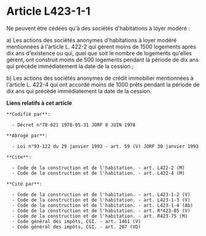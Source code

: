 # Article L423-1-1

Ne peuvent être cédées qu'à des sociétés d'habitations à loyer modéré :

a) Les actions des sociétés anonymes d'habitations à loyer modéré mentionnées à l'article L. 422-2 qui gèrent moins de 1500
logements après dix ans d'existence ou qui, quel que soit le nombre de logements qu'elles gèrent, ont construit moins de 500
logements pendant la période de dix ans qui précède immédiatement la date de la cession ;

b) Les actions des sociétés anonymes de crédit immobilier mentionnées à l'article L. 422-4 qui ont accordé moins de 1000
prêts pendant la période de dix ans qui précède immédiatement la date de la cession.

**Liens relatifs à cet article**

	**Codifié par**:

	  - Décret n°78-621 1978-05-31 JORF 8 JUIN 1978

	**Abrogé par**:

	  - Loi n°93-122 du 29 janvier 1993 - art. 59 (V) JORF 30 janvier 1993

	**Cite**:

	  - Code de la construction et de l'habitation. - art. L422-2 (M)
	  - Code de la construction et de l'habitation. - art. L422-4 (M)

	**Cité par**:

	  - Code de la construction et de l'habitation. - art. L423-1-2 (V)
	  - Code de la construction et de l'habitation. - art. L423-1-3 (V)
	  - Code de la construction et de l'habitation. - art. L423-1-4 (Ab)
	  - Code de la construction et de l'habitation. - art. R*423-85 (V)
	  - Code de la construction et de l'habitation. - art. R423-75 (M)
	  - Code général des impôts, CGI. - art. 1461 (V)
	  - Code général des impôts, CGI. - art. 207 (VD)
